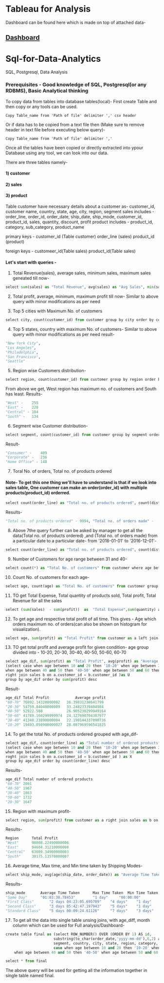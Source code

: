 # Tableau for Analysis
Dashboard can be found here which is made on top of attached data-
## [Dashboard](https://public.tableau.com/views/E-commerce_15899678474640/SalesTrend?:display_count=y&:toolbar=n&:origin=viz_share_link)





# Sql-for-Data-Analytics
SQL, Postgresql, Data Analysis

### Prerequisites - Good knowledge of SQL, Postgresql(or any RDBMS), Basic Analytical thinking


To copy data from tables into database tables(local)-
First create Table and then copy or any tools can be used.

```
Copy Table_name from 'Path of file' delimiter ',' csv header
```
Or if data has to be copied from a text file then (Make sure to remove header in text file before executing below query)-

```
Copy Table_name from 'Path of file' delimiter ','
```
Once all the tables have been copied or directly extracted into ypour Database using any tool, we can look into our data.

There are three tables namely- 
#### 1) customer
#### 2) sales
#### 3) product

Table customer have necessary details about a customer as- customer_id,  customer name, country, state, age, city, region, segment
sales includes - order_line, order_id, order_date, ship_date, ship_mode, customer_id, product_id, sales, quantity, discount, profit
product includes - product_id, category, sub_category, product_name


primary keys - 
customer_id (Table customer)
order_line (sales)
product_id (product)

foreign keys -
customeer_id(Table sales)
product_id(Table sales)

#### Let's start with queries -

1) Total Revenue(sales), average sales, minimum sales, maximum sales geneated till now-
```python
select sum(sales) as "Total Revenue", avg(sales) as "Avg Sales", min(sales) as "Min Sales", max(sales) as "Max sales" from sales
```

2) Total profit, average, minimum, maximum profit till now-
Similar to above query with minor modifications as per need

3) Top 5 cities with Maximum No. of customers
```python
select city, count(customer_id) from customer group by city order by count(customer_id) desc limit 5
```

4) Top 5 states, country with maximum No. of customers-
Similar to above query with minor modifications as per need
result- 
```python
"New York City",
"Los Angeles",
"Philadelphia",
"San Francisco",
"Seattle"
```
5) Region wise Customers distribution-
```python
select region, count(customer_id) from customer group by region order by count(customer_id) desc
```
From above we get, West region has maximum no. of customers and South has least.
Results-
```python
"West" -	255
"East" -	220
"Central" -	184
"South" -	134
```
6) Segment wise Customer distribution-
```python
select segment, count(customer_id) from customer group by segment order by count(customer_id) desc
```
Result-
```python
"Consumer" -	409
"Corporate" -	236
"Home Office" -	148
```

7) Toral No. of orders, Total no. of products ordered

#### Note- To get this one thing we'll have to understand is that if we look into sales table, One customer can make an order(order_id) with multiple products(product_id) orderred.
```python
select count(order_line) as "Total no. of products ordered", count(distinct product_id) as "Total no. of orders made" from sales
```
Results-
```python
"Total no. of products ordered" - 9994, "Total no. of orders made" -	1862
```

8) Above 7the query further can be asked by manager to get all the data(Total no. of products ordered) ,and (Total no. of orders made) from a particular date to a particular date-
from '2016-01-01' to '2016-12-01'- 
```python
select count(order_line) as "Total no. of products ordered", count(distinct product_id) as "Total no. of orders made" from sales where order_date between '2016-01-01' and '2016-12-01'
```


9) Number of Customers for age range between 31 and 40-
```python
select count(*) as "Total No. of customers" from customer where age between 31 and 40
```

10) Count No. of customers for each age-
```python
select age, count(age) as "Total No. of customers" from customer group by age order by age
```


11) TO get Total Expense, Total quantity of products sold, Total profit, Total Revenue for all the sales
```python
select (sum(sales)  - sum(profit))  as  "Total Expense",sum(quantity) as "Total quantity of products sold", sum(profit) "Total profit", sum(sales) as "Total Revenue" from sales
```


12) To get age and respective total profit of all time. This gives - Age which orders maximum no. of orders(can also be shown on histogram for visualization).
```python
select age, sum(profit) as "Total Profit" from customer as a left join sales as b on a.customer_id = b.customer_id group by age order by sum(profit) desc
```


13) TO get total profit and average profit for given condition-
age group divided into - 10-20, 20-30, 30-40, 40-50, 50-60, 60-70
```python
select age_dif, sum(profit) as "Total Profit", avg(profit) as "Average profit" from 
(select case when age between 10 and 20 then '10-20' when age between 20 and 30 then '20-30' when age between 30 and 40 then '30-40'
when age between 40 and 50 then '40-50' when age between 50 and 60 then '50-60' else '60-70' end as age_dif , a.age, b.profit from customer as a 
right join sales b on a.customer_id = b.customer_id )as U
group by age_dif order by sum(profit) desc
```
Result-
```python
age_dif Total Profit        	Average profit
"60-70"	76092.14320000002	36.39031238641799
"20-30"	54759.84040000009  	33.24823339404984
"40-50"	52922.588	        26.905230299949164
"50-60"	41789.160299999974	24.127690704387977
"30-40"	41340.23890000004	22.190144337090736
"10-20"	19493.050900000027	28.087969596541825
```

14) To get the total No. of products ordered grouped with age_dif-
```python
select age_dif, count(order_line) as "Total number of ordered products" from 
(select case when age between 10 and 20 then '10-20' when age between 20 and 30 then '20-30' when age between 30 and 40 then '30-40'
when age between 40 and 50 then '40-50' when age between 50 and 60 then '50-60' else '60-70' end as age_dif , a.age, b.order_line from customer as a 
roght join sales b on a.customer_id = b.customer_id ) as X
group by age_dif order by count(order_line) desc
```
Results-
```python
age_dif Total number of ordered products
"60-70"	2091
"40-50"	1967
"30-40"	1863
"50-60"	1732
"20-30"	1647
```

15) Region with maximum profit-
```python
select region, sum(profit) from customer as a right join sales as b on a.customer_id = b.customer_id group by region order by sum(profit) desc
```
Results-
```python
Region    	Total Profit
"West"	  	98008.22490000006
"East"	  	94604.31210000008
"Central"	63609.34900000003
"South"	  	30175.13570000007
```

16) Average time, Max time, and Min time taken by Shipping Modes-
```python
select ship_mode, avg(age(ship_date, order_date)) as "Average Time Taken", max(age(ship_date, order_date)) as "Max Time Taken", min(age(ship_date, order_date)) as "Min Time Taken"  from sales group by ship_mode order by avg(age(ship_date, order_date))
```
Results-
```python
ship_mode		Average Time Taken		Max Time Taken	Min Time Taken
"Same Day"		"01:03:38.78453"		"1 day"		"00:00:00"
"First Class"		"2 days 04:23:05.695709"	"4 days"	"1 day"
"Second Class"		"3 days 05:42:47.197943"	"5 days"	"1 day"
"Standard Class"	"5 days 00:09:24.61126"		"7 days"	"3 days"
```

17) To get all the data into single table unsing joins, with age_diff, month column which can be used for Full analysis/Dashboard-
```python
create table final as (select ROW_NUMBER() OVER (ORDER BY 1) AS id, 
					  substring(to_char(order_date,'yyyy-mm-dd'),6,2) as month ,
					  segment, country, city, state, region, category, sub_category, product_name, order_date, ship_date, ship_mode, sales, quantity, discount, profit,
					  case when age between 10 and 20 then '10-20' when age between 20 and 30 then '20-30' when age between 30 and 40 then '30-40'
	when age between 40 and 50 then '40-50' when age between 50 and 60 then '50-60' else '60-70' end as age_cat  from customer as a left join sales as b on a.customer_id = b.customer_id left join product as c on b.product_id = c.product_id)
```
```python
select * from final
```
The above query will be used for getting all the information together in single table named final.







